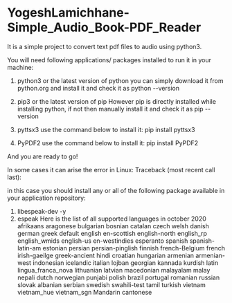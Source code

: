 # YogeshLamichhane-Simple_Audio_Book-PDF_Reader
It is a simple project to convert text pdf files to audio using python3.

You will need following applications/ packages installed to run it in your machine:
1. python3 or the latest version of python
you can simply download it from python.org and install it and check it as
python --version

2. pip3 or the latest version of pip
However pip is directly installed while installing python, if not then manually install it and check it as
pip --version

3. pyttsx3
use the command below to install it:
pip install pyttsx3

4. PyPDF2
use the command below to install it:
pip install PyPDF2

And you are ready to go!

In some cases it can arise the error in Linux: Traceback (most recent call last):

in this case you should install any or all of the following package available in your application repository:
1. libespeak-dev -y
2. espeak
Here is the list of all supported languages in october 2020 
afrikaans
aragonese
bulgarian
bosnian
catalan
czech
welsh
danish
german
greek
default
english
en-scottish
english-north
english_rp
english_wmids
english-us
en-westindies
esperanto
spanish
spanish-latin-am
estonian
persian
persian-pinglish
finnish
french-Belgium
french
irish-gaeilge
greek-ancient
hindi
croatian
hungarian
armenian
armenian-west
indonesian
icelandic
italian
lojban
georgian
kannada
kurdish
latin
lingua_franca_nova
lithuanian
latvian
macedonian
malayalam
malay
nepali
dutch
norwegian
punjabi
polish
brazil
portugal
romanian
russian
slovak
albanian
serbian
swedish
swahili-test
tamil
turkish
vietnam
vietnam_hue
vietnam_sgn
Mandarin
cantonese
